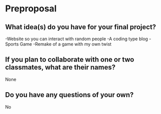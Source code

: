 # Preproposal

## What idea(s) do you have for your final project?

-Website so you can interact with random people
-A coding type blog
-Sports Game 
-Remake of a game with my own twist

## If you plan to collaborate with one or two classmates, what are their names?

None

## Do you have any questions of your own?

No

